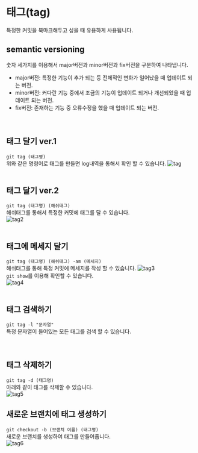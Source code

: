 # 태그(tag)
특정한 커밋을 북마크해두고 싶을 때 유용하게 사용됩니다.<br>
   
## semantic versioning
숫자 세가지를 이용해서 major버전과 minor버전과 fix버전을 구분하여 나타냅니다.   
* major버전: 특정한 기능이 추가 되는 등 전체적인 변화가 일어났을 때 업데이트 되는 버전.    
* minor버전: 커다란 기능 중에서 조금의 기능이 업데이트 되거나 개선되었을 때 업데이트 되는 버전.   
* fix버전: 존재하는 기능 중 오류수정을 했을 때 업데이트 되는 버전.   
<br><br>

## 태그 달기 ver.1
`git tag (태그명)`   
위와 같은 명령어로 태그를 만들면 log내역을 통해서 확인 할 수 있습니다.
![tag](https://user-images.githubusercontent.com/56298540/180634917-47bcab7d-0d42-447b-87d8-cc583984a148.PNG)
<br>
<br>

## 태그 달기 ver.2
`git tag (태그명) (해쉬태그)`   
해쉬태그를 통해서 특정한 커밋에 태그를 달 수 있습니다.    
![tag2](https://user-images.githubusercontent.com/56298540/180635100-8ae009de-7f49-4706-81f7-3ad236dbd8be.PNG)
<br>
<br>

## 태그에 메세지 달기
`git tag (태그명) (해쉬태그) -am (메세지)`   
해쉬태그를 통해 특정 커밋에 메세지를 작성 할 수 있습니다.
![tag3](https://user-images.githubusercontent.com/56298540/180635403-6d4dd455-6b60-4d11-abb6-d96f214ecddf.PNG)   
`git show`를 이용해 확인할 수 있습니다.   
![tag4](https://user-images.githubusercontent.com/56298540/180635404-b125399a-fe93-4af6-898e-e4620a2f0246.PNG)
<br>
<br>

## 태그 검색하기
`git tag -l "문자열"`   
특정 문자열이 들어있는 모든 태그를 검색 할 수 있습니다.   
<br><br>

## 태그 삭제하기
`git tag -d (태그명)`   
아래와 같이 태그를 삭제할 수 있습니다.   
![tag5](https://user-images.githubusercontent.com/56298540/180635962-fd7bf024-f800-472f-abf1-8c0bb6860c71.PNG)

## 새로운 브랜치에 태그 생성하기
`git checkout -b (브랜치 이름) (태그명)`   
새로운 브랜치를 생성하여 태그를 만들어줍니다.   
![tag6](https://user-images.githubusercontent.com/56298540/180636069-fd7fca64-dc2b-420b-b70c-b0b51cd96199.PNG)
<br><br>

